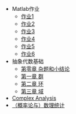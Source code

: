 * Matlab作业
  * [作业1](md草稿/王家乐作业1)
  * [作业2](md草稿/王家乐作业2)
  * [作业3](md草稿/王家乐作业3)
  * [作业4](md草稿/王家乐作业4)
  * [作业5](md草稿/王家乐作业5)
  * [作业6](md草稿/王家乐作业6)    
* 抽象代数基础
  * [第零章 杂题和小结论](Algebra/ch0/ch0.md)
  * [第一章 群](Algebra/ch1/chapter1.md)
  * [第二章 环](Algebra/ch2/chapter2.md)
  * [第三章 域](Algebra/ch3/chapter3.md)
* [Complex Analysis](Complex%20Analysis.md)
* [（概率论与）数理统计](概统.md)











